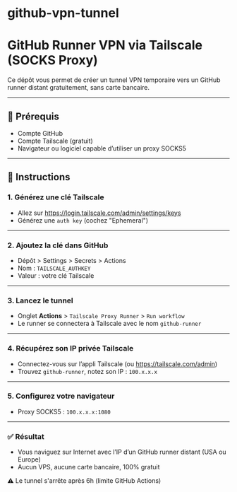 # github-vpn-tunnel

# GitHub Runner VPN via Tailscale (SOCKS Proxy)

Ce dépôt vous permet de créer un tunnel VPN temporaire vers un GitHub runner distant gratuitement, sans carte bancaire.

---

## 🔧 Prérequis

- Compte GitHub
- Compte Tailscale (gratuit)
- Navigateur ou logiciel capable d’utiliser un proxy SOCKS5

---

## 🚀 Instructions

### 1. Générez une clé Tailscale

- Allez sur https://login.tailscale.com/admin/settings/keys
- Générez une `auth key` (cochez "Ephemeral")

---

### 2. Ajoutez la clé dans GitHub

- Dépôt > Settings > Secrets > Actions
- Nom : `TAILSCALE_AUTHKEY`
- Valeur : votre clé Tailscale

---

### 3. Lancez le tunnel

- Onglet **Actions** > `Tailscale Proxy Runner` > `Run workflow`
- Le runner se connectera à Tailscale avec le nom `github-runner`

---

### 4. Récupérez son IP privée Tailscale

- Connectez-vous sur l’appli Tailscale (ou https://tailscale.com/admin)
- Trouvez `github-runner`, notez son IP : `100.x.x.x`

---

### 5. Configurez votre navigateur

- Proxy SOCKS5 : `100.x.x.x:1080`

---

### ✅ Résultat

- Vous naviguez sur Internet avec l’IP d’un GitHub runner distant (USA ou Europe)
- Aucun VPS, aucune carte bancaire, 100% gratuit

⚠️ Le tunnel s'arrête après 6h (limite GitHub Actions)

